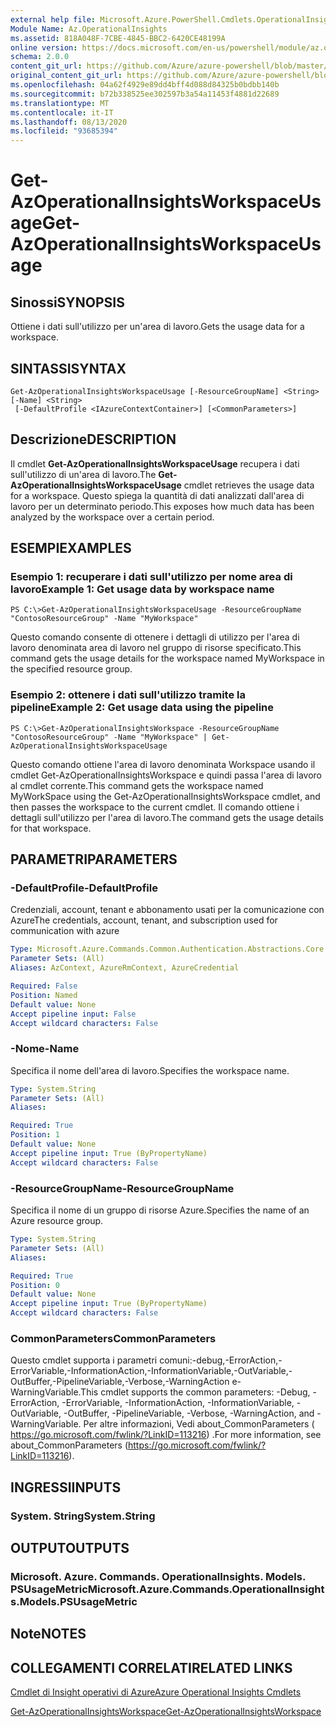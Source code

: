 ```yaml
---
external help file: Microsoft.Azure.PowerShell.Cmdlets.OperationalInsights.dll-Help.xml
Module Name: Az.OperationalInsights
ms.assetid: 818A048F-7CBE-4845-BBC2-6420CE48199A
online version: https://docs.microsoft.com/en-us/powershell/module/az.operationalinsights/get-azoperationalinsightsworkspaceusage
schema: 2.0.0
content_git_url: https://github.com/Azure/azure-powershell/blob/master/src/OperationalInsights/OperationalInsights/help/Get-AzOperationalInsightsWorkspaceUsage.md
original_content_git_url: https://github.com/Azure/azure-powershell/blob/master/src/OperationalInsights/OperationalInsights/help/Get-AzOperationalInsightsWorkspaceUsage.md
ms.openlocfilehash: 04a62f4929e89dd4bff4d088d84325b0bdbb140b
ms.sourcegitcommit: b72b338525ee302597b3a54a11453f4881d22689
ms.translationtype: MT
ms.contentlocale: it-IT
ms.lasthandoff: 08/13/2020
ms.locfileid: "93685394"
---
```

# <span data-ttu-id="4baf3-101">Get-AzOperationalInsightsWorkspaceUsage</span><span class="sxs-lookup"><span data-stu-id="4baf3-101">Get-AzOperationalInsightsWorkspaceUsage</span></span>

## <span data-ttu-id="4baf3-102">Sinossi</span><span class="sxs-lookup"><span data-stu-id="4baf3-102">SYNOPSIS</span></span>
<span data-ttu-id="4baf3-103">Ottiene i dati sull'utilizzo per un'area di lavoro.</span><span class="sxs-lookup"><span data-stu-id="4baf3-103">Gets the usage data for a workspace.</span></span>

## <span data-ttu-id="4baf3-104">SINTASSI</span><span class="sxs-lookup"><span data-stu-id="4baf3-104">SYNTAX</span></span>

```
Get-AzOperationalInsightsWorkspaceUsage [-ResourceGroupName] <String> [-Name] <String>
 [-DefaultProfile <IAzureContextContainer>] [<CommonParameters>]
```

## <span data-ttu-id="4baf3-105">Descrizione</span><span class="sxs-lookup"><span data-stu-id="4baf3-105">DESCRIPTION</span></span>
<span data-ttu-id="4baf3-106">Il cmdlet **Get-AzOperationalInsightsWorkspaceUsage** recupera i dati sull'utilizzo di un'area di lavoro.</span><span class="sxs-lookup"><span data-stu-id="4baf3-106">The **Get-AzOperationalInsightsWorkspaceUsage** cmdlet retrieves the usage data for a workspace.</span></span>
<span data-ttu-id="4baf3-107">Questo spiega la quantità di dati analizzati dall'area di lavoro per un determinato periodo.</span><span class="sxs-lookup"><span data-stu-id="4baf3-107">This exposes how much data has been analyzed by the workspace over a certain period.</span></span>

## <span data-ttu-id="4baf3-108">ESEMPI</span><span class="sxs-lookup"><span data-stu-id="4baf3-108">EXAMPLES</span></span>

### <span data-ttu-id="4baf3-109">Esempio 1: recuperare i dati sull'utilizzo per nome area di lavoro</span><span class="sxs-lookup"><span data-stu-id="4baf3-109">Example 1: Get usage data by workspace name</span></span>
```
PS C:\>Get-AzOperationalInsightsWorkspaceUsage -ResourceGroupName "ContosoResourceGroup" -Name "MyWorkspace"
```

<span data-ttu-id="4baf3-110">Questo comando consente di ottenere i dettagli di utilizzo per l'area di lavoro denominata area di lavoro nel gruppo di risorse specificato.</span><span class="sxs-lookup"><span data-stu-id="4baf3-110">This command gets the usage details for the workspace named MyWorkspace in the specified resource group.</span></span>

### <span data-ttu-id="4baf3-111">Esempio 2: ottenere i dati sull'utilizzo tramite la pipeline</span><span class="sxs-lookup"><span data-stu-id="4baf3-111">Example 2: Get usage data using the pipeline</span></span>
```
PS C:\>Get-AzOperationalInsightsWorkspace -ResourceGroupName "ContosoResourceGroup" -Name "MyWorkspace" | Get-AzOperationalInsightsWorkspaceUsage
```

<span data-ttu-id="4baf3-112">Questo comando ottiene l'area di lavoro denominata Workspace usando il cmdlet Get-AzOperationalInsightsWorkspace e quindi passa l'area di lavoro al cmdlet corrente.</span><span class="sxs-lookup"><span data-stu-id="4baf3-112">This command gets the workspace named MyWorkSpace using the Get-AzOperationalInsightsWorkspace cmdlet, and then passes the workspace to the current cmdlet.</span></span>
<span data-ttu-id="4baf3-113">Il comando ottiene i dettagli sull'utilizzo per l'area di lavoro.</span><span class="sxs-lookup"><span data-stu-id="4baf3-113">The command gets the usage details for that workspace.</span></span>

## <span data-ttu-id="4baf3-114">PARAMETRI</span><span class="sxs-lookup"><span data-stu-id="4baf3-114">PARAMETERS</span></span>

### <span data-ttu-id="4baf3-115">-DefaultProfile</span><span class="sxs-lookup"><span data-stu-id="4baf3-115">-DefaultProfile</span></span>
<span data-ttu-id="4baf3-116">Credenziali, account, tenant e abbonamento usati per la comunicazione con Azure</span><span class="sxs-lookup"><span data-stu-id="4baf3-116">The credentials, account, tenant, and subscription used for communication with azure</span></span>

```yaml
Type: Microsoft.Azure.Commands.Common.Authentication.Abstractions.Core.IAzureContextContainer
Parameter Sets: (All)
Aliases: AzContext, AzureRmContext, AzureCredential

Required: False
Position: Named
Default value: None
Accept pipeline input: False
Accept wildcard characters: False
```

### <span data-ttu-id="4baf3-117">-Nome</span><span class="sxs-lookup"><span data-stu-id="4baf3-117">-Name</span></span>
<span data-ttu-id="4baf3-118">Specifica il nome dell'area di lavoro.</span><span class="sxs-lookup"><span data-stu-id="4baf3-118">Specifies the workspace name.</span></span>

```yaml
Type: System.String
Parameter Sets: (All)
Aliases:

Required: True
Position: 1
Default value: None
Accept pipeline input: True (ByPropertyName)
Accept wildcard characters: False
```

### <span data-ttu-id="4baf3-119">-ResourceGroupName</span><span class="sxs-lookup"><span data-stu-id="4baf3-119">-ResourceGroupName</span></span>
<span data-ttu-id="4baf3-120">Specifica il nome di un gruppo di risorse Azure.</span><span class="sxs-lookup"><span data-stu-id="4baf3-120">Specifies the name of an Azure resource group.</span></span>

```yaml
Type: System.String
Parameter Sets: (All)
Aliases:

Required: True
Position: 0
Default value: None
Accept pipeline input: True (ByPropertyName)
Accept wildcard characters: False
```

### <span data-ttu-id="4baf3-121">CommonParameters</span><span class="sxs-lookup"><span data-stu-id="4baf3-121">CommonParameters</span></span>
<span data-ttu-id="4baf3-122">Questo cmdlet supporta i parametri comuni:-debug,-ErrorAction,-ErrorVariable,-InformationAction,-InformationVariable,-OutVariable,-OutBuffer,-PipelineVariable,-Verbose,-WarningAction e-WarningVariable.</span><span class="sxs-lookup"><span data-stu-id="4baf3-122">This cmdlet supports the common parameters: -Debug, -ErrorAction, -ErrorVariable, -InformationAction, -InformationVariable, -OutVariable, -OutBuffer, -PipelineVariable, -Verbose, -WarningAction, and -WarningVariable.</span></span> <span data-ttu-id="4baf3-123">Per altre informazioni, Vedi about_CommonParameters ( https://go.microsoft.com/fwlink/?LinkID=113216) .</span><span class="sxs-lookup"><span data-stu-id="4baf3-123">For more information, see about_CommonParameters (https://go.microsoft.com/fwlink/?LinkID=113216).</span></span>

## <span data-ttu-id="4baf3-124">INGRESSI</span><span class="sxs-lookup"><span data-stu-id="4baf3-124">INPUTS</span></span>

### <span data-ttu-id="4baf3-125">System. String</span><span class="sxs-lookup"><span data-stu-id="4baf3-125">System.String</span></span>

## <span data-ttu-id="4baf3-126">OUTPUT</span><span class="sxs-lookup"><span data-stu-id="4baf3-126">OUTPUTS</span></span>

### <span data-ttu-id="4baf3-127">Microsoft. Azure. Commands. OperationalInsights. Models. PSUsageMetric</span><span class="sxs-lookup"><span data-stu-id="4baf3-127">Microsoft.Azure.Commands.OperationalInsights.Models.PSUsageMetric</span></span>

## <span data-ttu-id="4baf3-128">Note</span><span class="sxs-lookup"><span data-stu-id="4baf3-128">NOTES</span></span>

## <span data-ttu-id="4baf3-129">COLLEGAMENTI CORRELATI</span><span class="sxs-lookup"><span data-stu-id="4baf3-129">RELATED LINKS</span></span>

[<span data-ttu-id="4baf3-130">Cmdlet di Insight operativi di Azure</span><span class="sxs-lookup"><span data-stu-id="4baf3-130">Azure Operational Insights Cmdlets</span></span>](/powershell/module/az.operationalinsights)

[<span data-ttu-id="4baf3-131">Get-AzOperationalInsightsWorkspace</span><span class="sxs-lookup"><span data-stu-id="4baf3-131">Get-AzOperationalInsightsWorkspace</span></span>](./Get-AzOperationalInsightsWorkspace.md)


